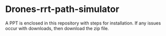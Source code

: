﻿# Drones-rrt-path-simulator

A PPT  is enclosed in this repository with steps for installation. If any issues occur with downloads, then download the zip file.
